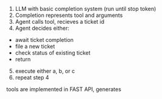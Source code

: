 1. LLM with basic completion system (run until stop token)
2. Completion represents tool and arguments
3. Agent calls tool, recieves a ticket id
4. Agent decides either:
  - await ticket completion
  - file a new ticket
  - check status of existing ticket
  - return
5. execute either a, b, or c
6. repeat step 4

tools are implemented in FAST API, generates 
